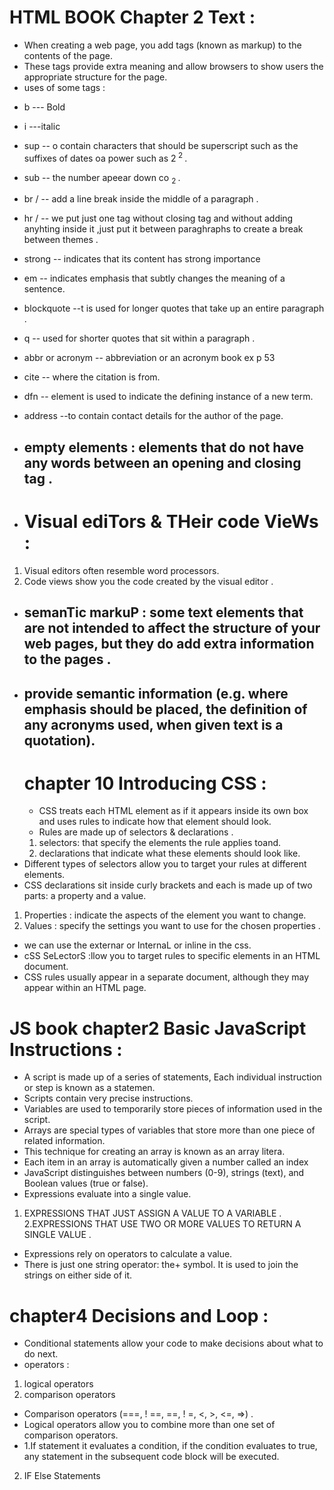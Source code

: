 # HTML BOOK Chapter 2 **Text** :
- When creating a web page, you add tags (known as markup) to the contents of the page.
- These tags provide extra meaning and allow browsers to show users the appropriate structure for the page.
- uses of some tags :
* b --- Bold    
* i ---italic
* sup -- o contain characters that should be superscript such as the suffixes of dates oa power such as 2<sup> 2 </sup>. 
* sub -- the number apeear down co <sub> 2 </sub> .
* br / -- add a line break inside the middle of a paragraph .
* hr / -- we put just one tag without closing tag and without adding anyhting inside it ,just put it between paraghraphs to  create a break between themes .
* strong -- indicates that its content has strong importance
* em -- indicates emphasis that subtly changes the meaning of a sentence.
* blockquote --t is used for longer quotes that take up an entire paragraph .
*  q -- used for shorter quotes that sit within a paragraph .
* abbr or acronym -- abbreviation or an acronym book ex p 53
* cite --  where the citation is from.
* dfn -- element is used to indicate the defining instance of a new term.
* address --to contain contact details for the author of the page.

* ## empty elements :  elements that do not have any words between an opening and closing tag .
- # Visual ediTors & THeir code VieWs :
1. Visual editors often resemble word processors. 
2. Code views show you the code created by the visual editor .
- ## semanTic markuP :  some text elements that are not intended to affect the structure of your web pages, but they do add extra information to the pages .
- ##  provide semantic information (e.g. where  emphasis should be placed, the definition of any acronyms used, when given text is a quotation).
  # chapter 10 **Introducing CSS** :
  - CSS treats each HTML element as if it appears inside its own box and uses rules to indicate how that element should look.
  - Rules are made up of selectors &  declarations  .
  1. selectors: that specify the   elements the rule applies toand. 
  2. declarations that indicate what these elements should look like.
- Different types of selectors allow you to target your   rules at different elements.
- CSS declarations sit inside curly brackets and each is made up of two parts: a property and a value.
1. Properties : indicate the aspects of the element you want to change. 
2. Values : specify the settings you want to use for the chosen properties .
- we can use the externar or InternaL or inline in the css.
- cSS SeLectorS :llow you to target rules to specific elements in an HTML document.
- CSS rules usually appear in a separate document, although they may appear within an HTML page.
 # **JS book** chapter2 **Basic JavaScript Instructions** :
 -  A script is made up of a series of statements, Each individual instruction or step is known as a statemen.
 - Scripts contain very precise instructions.
 - Variables are used to temporarily store pieces of information used in the script. 
 - Arrays are special types of variables that store more than one piece of related information. 
 - This technique for creating an array is known as an array litera.
 - Each item in an array is automatically given a number called an index
 - JavaScript distinguishes between numbers (0-9), strings (text), and Boolean values (true or false). 
 - Expressions evaluate into a single value.
 1. EXPRESSIONS THAT JUST ASSIGN A VALUE TO A VARIABLE .
 2.EXPRESSIONS THAT USE TWO OR MORE VALUES TO RETURN A SINGLE VALUE . 
- Expressions rely on operators to calculate a value. 
- There is just one string operator: the+ symbol. It is used to join the strings on either side of it. 
# chapter4 **Decisions and Loop** :
- Conditional statements allow your code to make decisions about what to do next.
- operators :
1. logical operators
2. comparison operators
- Comparison operators (===, ! ==, ==, ! =, <, >, <=, =>)  .
- Logical operators allow you to combine more than one set of comparison operators.
- 1.If statement it evaluates a condition, if the condition evaluates to true, any statement in the subsequent code block will be executed.
2. IF Else Statements
 







